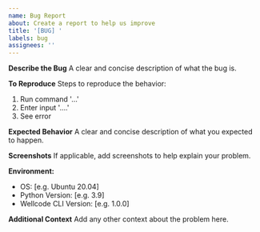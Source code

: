 ```yaml
---
name: Bug Report
about: Create a report to help us improve
title: '[BUG] '
labels: bug
assignees: ''
---
```


**Describe the Bug**
A clear and concise description of what the bug is.

**To Reproduce**
Steps to reproduce the behavior:
1. Run command '...'
2. Enter input '....'
3. See error

**Expected Behavior**
A clear and concise description of what you expected to happen.

**Screenshots**
If applicable, add screenshots to help explain your problem.

**Environment:**
 - OS: [e.g. Ubuntu 20.04]
 - Python Version: [e.g. 3.9]
 - Wellcode CLI Version: [e.g. 1.0.0]

**Additional Context**
Add any other context about the problem here.